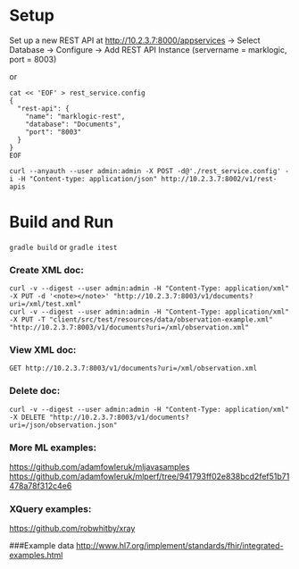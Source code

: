 

Setup
==

Set up a new REST API at http://10.2.3.7:8000/appservices
   -> Select Database -> Configure -> Add REST API Instance (servername = marklogic, port = 8003)

or

```
cat << 'EOF' > rest_service.config
{
  "rest-api": {
    "name": "marklogic-rest",
    "database": "Documents",
    "port": "8003"
  }
}
EOF

curl --anyauth --user admin:admin -X POST -d@'./rest_service.config' -i -H "Content-type: application/json" http://10.2.3.7:8002/v1/rest-apis
```

Build and Run
==
```gradle build``` or ```gradle itest```


### Create XML doc:

```
curl -v --digest --user admin:admin -H "Content-Type: application/xml" -X PUT -d '<note></note>' "http://10.2.3.7:8003/v1/documents?uri=/xml/test.xml"
curl -v --digest --user admin:admin -H "Content-Type: application/xml" -X PUT -T "client/src/test/resources/data/observation-example.xml" "http://10.2.3.7:8003/v1/documents?uri=/xml/observation.xml"
```

### View XML doc:
```
GET http://10.2.3.7:8003/v1/documents?uri=/xml/observation.xml
```

### Delete doc:
```
curl -v --digest --user admin:admin -H "Content-Type: application/xml" -X DELETE "http://10.2.3.7:8003/v1/documents?uri=/json/observation.json"
```


### More ML examples:
https://github.com/adamfowleruk/mljavasamples
https://github.com/adamfowleruk/mlperf/tree/941793ff02e838bcd2fef51b71478a78f312c4e6

### XQuery examples:
https://github.com/robwhitby/xray

###Example data
http://www.hl7.org/implement/standards/fhir/integrated-examples.html
